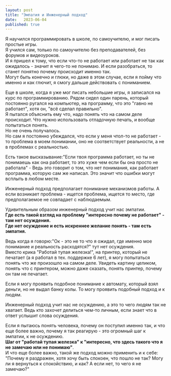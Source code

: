 ```yaml
---
layout: post
title: "Эмпатия и Инженерный подход"
date:   2023-06-04
published: true
---
```

Я научился программировать в школе, по самоучителю, и мог писать простые игры.\
Я учился сам, только по самоучителю без  преподавателей, без форумов и видеоуроков.\
И я пришел к тому, что если что-то не работает или работает не так как ожидалось - значит я чего-то не понимаю. И если разобраться, то станет понятно почему происходит именно так.\
Могут быть конечно и глюки, но даже в этом случае, если я пойму что именно и как глючит, я смогу дальше действовать с пониманием.

Еще в школе, когда я уже мог писать небольшие игры, я записался на курс по программированию.
Рядом сидел один парень, который постоянно ругался на компьютер, на программу, что это "гавно не работает", хотя он, "всё сделал правильно".\
Я пытался объяснить ему что, надо понять что на самом деле происходит. Что нужно использовать отладочную печать, и вообще попытаться понять.\
Но не очень получалось.\
Но сам я постоянно убеждался, что если у меня чтол-то не работает - то проблема в моем понимании, оно не соответствует реальности, а не в проблемах с реальностью.

Есть такое высказывание:"Если твоя программа работает, но ты не понимаешь как она работает, то это хуже чем если бы она просто не работала" - Ведь это говорит о том, что нет понимания, как работает программа, которую сам же написал. Это значит что ошибки могут всплыть в любом месте.

Инженерный подход предполагает понимание механизмов работы. А если возникает проблема - ищется проблема, ищется то место, где предполагаемое не совпадает с наблюдаемым.

Удивительным образом инженерный подход учит нас эмпатии.\
**Где есть такой взгляд на проблему "интересно почему не работает" - там нет осуждения.\
Где нет осуждение и есть искреннее желание понять - там есть эмпатия.**

Ведь когда я говорю:"Ок - это не то что я ожидал, где именно мое понимание и реальность расходятся?" тут нет осуждения.\
Вместо крика "Работай тупая железка!", на принтер, который не печатает (а я работал в тех. поддержке 6 лет), я могу попытаться понять что же произошло на самом деле.
Увидеть картину целиком, понять что с принтером, можно даже сказать, понять принтер, почему он там не печатает.

Если я могу проявить подобное понимание к автомату, который взял деньги, но не выдал банку колы. То могу проявить подобный подход и к людям.

Инженерный подход учит нас не осуждению, а это то чего людям так не хватает.
Ведь кто захочет делиться чем-то личным, если знает что в ответ услышит слова осуждения.

Если я пытаюсь понять человека, почему он поступил именно так, и что еще более важно, почему я так реагирую - это огромный шаг к эмпатии, к не осуждению.\
**Шаг от "работай тупая железка" к "интересно, что здесь такого что я не замечаю или не понимаю"**.\
И что еще более важно, такой же подход можно применить и к себе: "Почему я раздражен, хотя хочу быть спокоен, что пошло не так? Могу ли я вернуться к спокойствию, и как? А если нет, то чего я не замечаю?"
